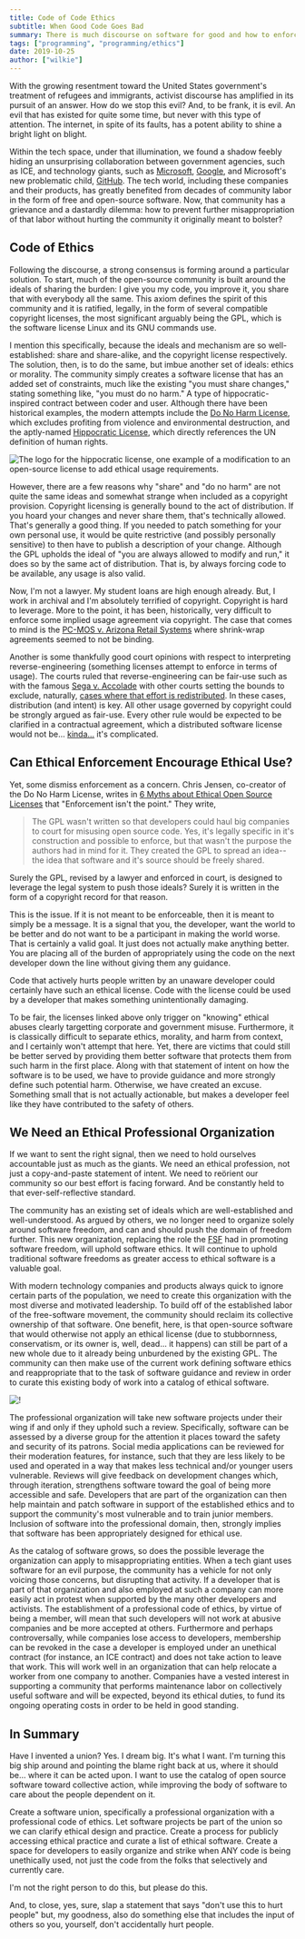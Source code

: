 ```yaml
---
title: Code of Code Ethics
subtitle: When Good Code Goes Bad
summary: There is much discourse on software for good and how to enforce the ethical consumption of open code. We need a diverse professional ethics organization. We need it desparately. We need it more than a feel-good do-good-license.
tags: ["programming", "programming/ethics"]
date: 2019-10-25
author: ["wilkie"]
---
```


With the growing resentment toward the United States government's treatment of refugees and immigrants, activist discourse has amplified in its pursuit of an answer.
How do we stop this evil?
And, to be frank, it is evil. An evil that has existed for quite some time, but never with this type of attention.
The internet, in spite of its faults, has a potent ability to shine a bright light on blight.

Within the tech space, under that illumination, we found a shadow feebly hiding an unsurprising collaboration between government agencies, such as ICE, and technology giants, such as [Microsoft](https://www.nytimes.com/2018/07/26/technology/microsoft-ice-immigration.html), [Google](https://www.theverge.com/2019/8/29/20838201/google-cloud-immigration-uscis-protests), and Microsoft's new problematic child, [GitHub](https://www.washingtonpost.com/technology/2019/10/09/employees-ask-github-cancel-ice-contract-we-cannot-offset-human-lives-with-money/).
The tech world, including these companies and their products, has greatly benefited from decades of community labor in the form of free and open-source software.
Now, that community has a grievance and a dastardly dilemma: how to prevent further misappropriation of that labor without hurting the community it originally meant to bolster?

## Code of Ethics

Following the discourse, a strong consensus is forming around a particular solution.
To start, much of the open-source community is built around the ideals of sharing the burden: I give you my code, you improve it, you share that with everybody all the same.
This axiom defines the spirit of this community and it is ratified, legally, in the form of several compatible copyright licenses, the most significant arguably being the GPL, which is the software license Linux and its GNU commands use.

I mention this specifically, because the ideals and mechanism are so well-established: share and share-alike, and the copyright license respectively.
The  solution, then, is to do the same, but imbue another set of ideals: ethics or morality.
The community simply creates a software license that has an added set of constraints, much like the existing "you must share changes," stating something like, "you must do no harm."
A type of hippocratic-inspired contract between coder and user.
Although there have been historical examples, the modern attempts include the [Do No Harm License](https://github.com/raisely/NoHarm), which excludes profiting from violence and environmental destruction, and the aptly-named [Hippocratic License](https://firstdonoharm.dev/), which directly references the UN definition of human rights.

![The logo for the hippocratic license, one example of a modification to an open-source license to add ethical usage requirements.](hippocratic.png)

However, there are a few reasons why "share" and "do no harm" are not quite the same ideas and somewhat strange when included as a copyright provision.
Copyright licensing is generally bound to the act of distribution.
If you hoard your changes and never share them, that's technically allowed.
That's generally a good thing. If you needed to patch something for your own personal use, it would be quite restrictive (and possibly personally sensitive) to then have to publish a description of your change.
Although the GPL upholds the ideal of "you are always allowed to modify and run," it does so by the same act of distribution. That is, by always forcing code to be available, any usage is also valid.

Now, I'm not a lawyer. My student loans are high enough already. But, I work in archival and I'm absolutely terrified of copyright.
Copyright is hard to leverage.
More to the point, it has been, historically, very difficult to enforce some implied usage agreement via copyright.
The case that comes to mind is the [PC-MOS v. Arizona Retail Systems](https://cyber.harvard.edu/property00/alternatives/arizona.html) where shrink-wrap agreements seemed to not be binding.

Another is some thankfully good court opinions with respect to interpreting reverse-engineering (something licenses attempt to enforce in terms of usage).
The courts ruled that reverse-engineering can be fair-use such as with the famous [Sega v. Accolade](https://www.copyright.gov/fair-use/summaries/segaenters-accolade-9thcir1992.pdf) with other courts setting the bounds to exclude, naturally, [cases where that effort is redistributed](https://www.hklaw.com/en/insights/publications/2018/01/reverse-engineering-source-code-of-software-is-not).
In these cases, distribution (and intent) is key. All other usage governed by copyright could be strongly argued as fair-use.
Every other rule would be expected to be clarified in a contractual agreement, which a distributed software license would not be... [kinda...](https://www.theregister.co.uk/2017/05/13/gnu_gpl_enforceable_contract/) it's complicated.

## Can Ethical Enforcement Encourage Ethical Use?

Yet, some dismiss enforcement as a concern.
Chris Jensen, co-creator of the Do No Harm License, writes in [6 Myths about Ethical Open Source Licenses](https://hackernoon.com/6-myths-about-ethical-open-source-licenses-3bfbd042b1dc) that "Enforcement isn't the point." They write, 

> The GPL wasn't written so that developers could haul big companies to court for misusing open source code. Yes, it's legally specific in it's construction and possible to enforce, but that wasn't the purpose the authors had in mind for it. They created the GPL to spread an idea-- the idea that software and it's source should be freely shared.

Surely the GPL, revised by a lawyer and enforced in court, is designed to leverage the legal system to push those ideals?
Surely it is written in the form of a copyright record for that reason.

This is the issue.
If it is not meant to be enforceable, then it is meant to simply be a message.
It is a signal that you, the developer, want the world to be better and do not want to be a participant in making the world worse.
That is certainly a valid goal.
It just does not actually make anything better.
You are placing all of the burden of appropriately using the code on the next developer down the line without giving them any guidance.

Code that actively hurts people written by an unaware developer could certainly have such an ethical license.
Code with the license could be used by a developer that makes something unintentionally damaging.

To be fair, the licenses linked above only trigger on "knowing" ethical abuses clearly targetting corporate and government misuse.
Furthermore, it is classically difficult to separate ethics, morality, and harm from context, and I certainly won't attempt that here.
Yet, there are victims that could still be better served by providing them better software that protects them from such harm in the first place.
Along with that statement of intent on how the software is to be used, we have to provide guidance and more strongly define such potential harm.
Otherwise, we have created an excuse. Something small that is not actually actionable, but makes a developer feel like they have contributed to the safety of others.

## We Need an Ethical Professional Organization

If we want to sent the right signal, then we need to hold ourselves accountable just as much as the giants.
We need an ethical profession, not just a copy-and-paste statement of intent.
We need to reörient our community so our best effort is facing forward.
And be constantly held to that ever-self-reflective standard.

The community has an existing set of ideals which are well-established and well-understood.
As argued by others, we no longer need to organize solely around software freedom, and can and should push the domain of freedom further.
This new organization, replacing the role the [FSF](https://www.fsf.org) had in promoting software freedom, will uphold software ethics.
It will continue to uphold traditional software freedoms as greater access to ethical software is a valuable goal.

With modern technology companies and products always quick to ignore certain parts of the population, we need to create this organization with the most diverse and motivated leadership.
To build off of the established labor of the free-software movement, the community should reclaim its collective ownership of that software.
One benefit, here, is that open-source software that would otherwise not apply an ethical license (due to stubbornness, conservatism, or its owner is, well, dead... it happens) can still be part of a new whole due to it already being unburdened by the existing GPL.
The community can then make use of the current work defining software ethics and reappropriate that to the task of software guidance and review in order to curate this existing body of work into a catalog of ethical software.

![!](fsf-future.svg)

The professional organization will take new software projects under their wing if and only if they uphold such a review.
Specifically, software can be assessed by a diverse group for the attention it places toward the safety and security of its patrons.
Social media applications can be reviewed for their moderation features, for instance, such that they are less likely to be used and operated in a way that makes less technical and/or younger users vulnerable.
Reviews will give feedback on development changes which, through iteration, strengthens software toward the goal of being more accessible and safe.
Developers that are part of the organization can then help maintain and patch software in support of the established ethics and to support the community's most vulnerable and to train junior members.
Inclusion of software into the professional domain, then, strongly implies that software has been appropriately designed for ethical use.

As the catalog of software grows, so does the possible leverage the organization can apply to misappropriating entities.
When a tech giant uses software for an evil purpose, the community has a vehicle for not only voicing those concerns, but disrupting that activity.
If a developer that is part of that organization and also employed at such a company can more easily act in protest when supported by the many other developers and activists.
The establishment of a professional code of ethics, by virtue of being a member, will mean that such developers will not work at abusive companies and be more accepted at others.
Furthermore and perhaps controversally, while companies lose access to developers, membership can be revoked in the case a developer is employed under an unethical contract (for instance, an ICE contract) and does not take action to leave that work.
This will work well in an organization that can help relocate a worker from one company to another.
Companies have a vested interest in supporting a community that performs maintenance labor on collectively useful software and will be expected, beyond its ethical duties, to fund its ongoing operating costs in order to be held in good standing.


## In Summary

Have I invented a union?
Yes.
I dream big. It's what I want.
I'm turning this big ship around and pointing the blame right back at us, where it should be... where it can be acted upon.
I want to use the catalog of open source software toward collective action, while improving the body of software to care about the people dependent on it.

Create a software union, specifically a professional organization with a professional code of ethics. Let software projects be part of the union so we can clarify ethical design and practice. Create a process for publicly accessing ethical practice and curate a list of ethical software.
Create a space for developers to easily organize and strike when ANY code is being unethically used, not just the code from the folks that selectively and currently care.

I'm not the right person to do this, but please do this.

And, to close, yes, sure, slap a statement that says "don't use this to hurt people" but, my goodness, also do something else that includes the input of others so you, yourself, don't accidentally hurt people.

